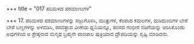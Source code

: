 +++
title = "017 ಪರಿಮಳದ ಪರಮಾಣುಗಳ"

+++
17. ಪರಿಮಳದ ಪರಮಾಣುಗಳನ್ನು ಸಜ್ಜುಗೊಳಿಸಿ, ಮುತ್ತುಗಳ, ಕೆಂಪಾದ ಕಮಲಗಳ, ಮರಿದುಂಬಿಗಳ ಬೇರೆ ಬೇರೆ ಬಣ್ಣಗಳನ್ನು ಅಳವಡಿಸಿ, ರಸವತ್ತಾದ ವೀಣೆಯ ಧ್ವನಿಯನ್ನೂ, ಹಂಸದ ಗಂಭೀರ ನಡಿಗೆಯನ್ನು ಆರಿಸಿಕೊಂಡು ಅವುಗಳಿಂದ ಆ ಶ್ರೇಷ್ಠನಾದ ಮನ್ಮಥ ಬ್ರಹ್ಮನೇ ಪಾಂಚಾಲ ಪುತ್ರಿಯಾದ ದ್ರೌಪದಿಯನ್ನು ಸೃಷ್ಟಿ ಮಾಡಿದನು.